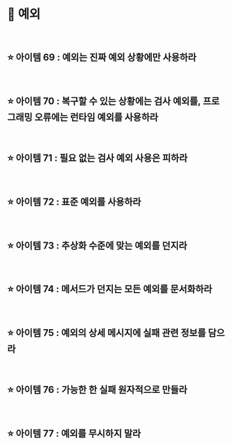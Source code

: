 # 🎁 **예외**

<br>

## **⭐️ 아이템 69 : 예외는 진짜 예외 상황에만 사용하라**

<br>

## **⭐️ 아이템 70 : 복구할 수 있는 상황에는 검사 예외를, 프로그래밍 오류에는 런타임 예외를 사용하라**

<br>

## **⭐️ 아이템 71 : 필요 없는 검사 예외 사용은 피하라**

<br>

## **⭐️ 아이템 72 : 표준 예외를 사용하라**

<br>

## **⭐️ 아이템 73 : 추상화 수준에 맞는 예외를 던지라**

<br>

## **⭐️ 아이템 74 : 메서드가 던지는 모든 예외를 문서화하라**

<br>

## **⭐️ 아이템 75 : 예외의 상세 메시지에 실패 관련 정보를 담으라**

<br>

## **⭐️ 아이템 76 : 가능한 한 실패 원자적으로 만들라**

<br>

## **⭐️ 아이템 77 : 예외를 무시하지 말라**


